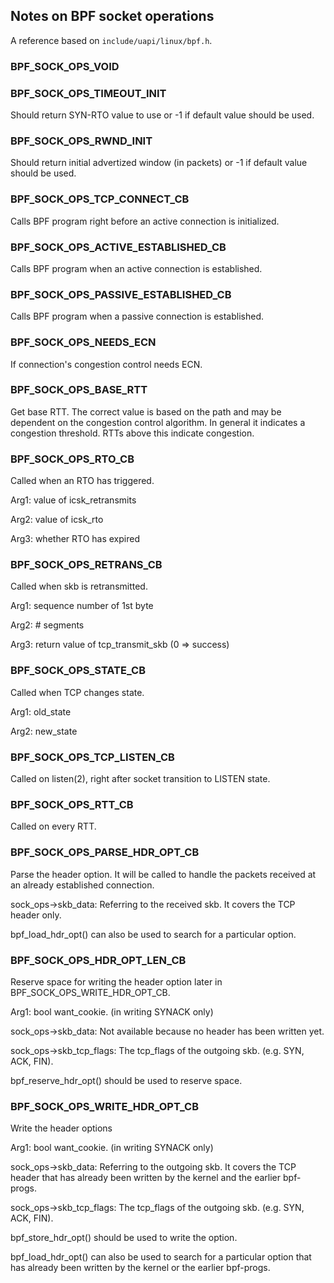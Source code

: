 ## Notes on BPF socket operations

A reference based on `include/uapi/linux/bpf.h`.

### BPF_SOCK_OPS_VOID

### BPF_SOCK_OPS_TIMEOUT_INIT

Should return SYN-RTO value to use or -1 if default value should be used.

### BPF_SOCK_OPS_RWND_INIT

Should return initial advertized window (in packets) or -1 if default value should be used.
					 
### BPF_SOCK_OPS_TCP_CONNECT_CB

Calls BPF program right before an active connection is initialized.
					 
### BPF_SOCK_OPS_ACTIVE_ESTABLISHED_CB

Calls BPF program when an active connection is established.
						 
### BPF_SOCK_OPS_PASSIVE_ESTABLISHED_CB

Calls BPF program when a passive connection is established.
						 
### BPF_SOCK_OPS_NEEDS_ECN

If connection's congestion control needs ECN.
					 
### BPF_SOCK_OPS_BASE_RTT

Get base RTT. The correct value is based on the path and may be dependent on the congestion control algorithm. In general it indicates a congestion threshold. RTTs above this indicate congestion.

### BPF_SOCK_OPS_RTO_CB

Called when an RTO has triggered.

Arg1: value of icsk_retransmits

Arg2: value of icsk_rto

Arg3: whether RTO has expired
					 
### BPF_SOCK_OPS_RETRANS_CB

Called when skb is retransmitted.

Arg1: sequence number of 1st byte

Arg2: # segments

Arg3: return value of tcp_transmit_skb (0 => success)
					 
### BPF_SOCK_OPS_STATE_CB

Called when TCP changes state.

Arg1: old_state

Arg2: new_state
					 
### BPF_SOCK_OPS_TCP_LISTEN_CB

Called on listen(2), right after socket transition to LISTEN state.
					 
### BPF_SOCK_OPS_RTT_CB

Called on every RTT.
					 
### BPF_SOCK_OPS_PARSE_HDR_OPT_CB

Parse the header option. It will be called to handle the packets received at an already established connection.

sock_ops->skb_data: Referring to the received skb. It covers the TCP header only.

bpf_load_hdr_opt() can also be used to search for a particular option.
					 
### BPF_SOCK_OPS_HDR_OPT_LEN_CB

Reserve space for writing the header option later in BPF_SOCK_OPS_WRITE_HDR_OPT_CB.

Arg1: bool want_cookie. (in writing SYNACK only)

sock_ops->skb_data: Not available because no header has been written yet.

sock_ops->skb_tcp_flags: The tcp_flags of the outgoing skb. (e.g. SYN, ACK, FIN).

bpf_reserve_hdr_opt() should be used to reserve space.
					 
### BPF_SOCK_OPS_WRITE_HDR_OPT_CB

Write the header options

Arg1: bool want_cookie. (in writing SYNACK only)

sock_ops->skb_data: Referring to the outgoing skb. It covers the TCP header that has already been written by the kernel and the earlier bpf-progs.

sock_ops->skb_tcp_flags: The tcp_flags of the outgoing skb. (e.g. SYN, ACK, FIN).

bpf_store_hdr_opt() should be used to write the option.

bpf_load_hdr_opt() can also be used to search for a particular option that has already been written by the kernel or the earlier bpf-progs.
